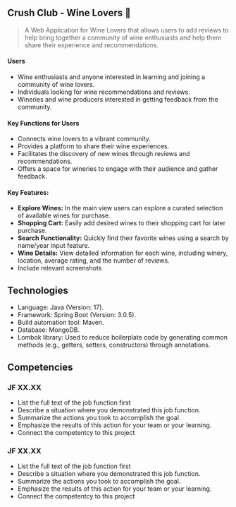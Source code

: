 ## Crush Club - Wine Lovers 🍷
> A Web Application for Wine Lovers that allows users to add reviews to help bring together a community of wine enthusiasts and help them share their experience and recommendations.
#### Users
  - Wine enthusiasts and anyone interested in learning and joining a community of wine lovers.
  - Individuals looking for wine recommendations and reviews.
  - Wineries and wine producers interested in getting feedback from the community.
#### Key Functions for Users
  - Connects wine lovers to a vibrant community.
  - Provides a platform to share their wine experiences.
  - Facilitates the discovery of new wines through reviews and recommendations.
  - Offers a space for wineries to engage with their audience and gather feedback.
#### Key Features:
  - **Explore Wines:** In the main view users can explore a curated selection of available wines for purchase.
  - **Shopping Cart:** Easily add desired wines to their shopping cart for later purchase.
  - **Search Functionality:** Quickly find their favorite wines using a search by name/year input feature.
  - **Wine Details:** View detailed information for each wine, including winery, location, average rating, and the number of reviews.
  - Include relevant screenshots

## Technologies
- Language: Java (Version: 17).
- Framework: Spring Boot (Version: 3.0.5).
- Build automation tool: Maven.
- Database: MongoDB.
- Lombok library: Used to reduce boilerplate code by generating common methods (e.g., getters, setters, constructors) through annotations.

## Competencies
### JF XX.XX
- List the full text of the job function first
- Describe a situation where you demonstrated  this job function.
- Summarize the actions you took to accomplish the goal. 
- Emphasize the results of this action for your team or your learning. 
- Connect the competentcy to this project

### JF XX.XX
- List the full text of the job function first
- Describe a situation where you demonstrated  this job function.
- Summarize the actions you took to accomplish the goal. 
- Emphasize the results of this action for your team or your learning. 
- Connect the competentcy to this project

